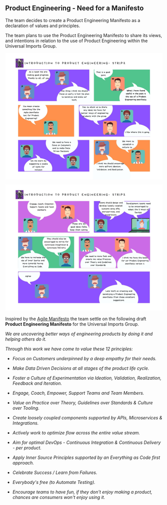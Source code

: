 ## Product Engineering - Need for a Manifesto

The team decides to create a Product Engineering Manifesto as a declaration of values and principles.

The team plans to use the Product Engineering Manifesto to share its views, and intentions in relation to the use of Product Engineering within the Universal Imports Group.

![](assets/intro-pe-strip2-page1.jpg)

![](assets/intro-pe-strip2-page2.jpg)

Inspired by the [Agile Manifesto](https://agilemanifesto.org/) the team settle on the following draft **Product Engineering Manifesto** for the Universal Imports Group.

_We are uncovering better ways of engineering products by doing it and helping others do it._

_Through this work we have come to value these 12 principles:_

- _Focus on Customers underpinned by a deep empathy for their needs._

- _Make Data Driven Decisions at all stages of the product life cycle._

- _Foster a Culture of Experimentation via Ideation, Validation, Realization, Feedback and Iteration._

- _Engage, Coach, Empower, Support Teams and Team Members._

- _Value on Practice over Theory, Guidelines over Standards & Culture over Tooling._

- _Create loosely coupled components supported by APIs, Microservices & Integrations._

- _Actively work to optimize flow across the entire value stream._

- _Aim for optimal DevOps - Continuous Integration & Continuous Delivery - per product._

- _Apply Inner Source Principles supported by an Everything as Code first approach._

- _Celebrate Success / Learn from Failures._

- _Everybody's free (to Automate Testing)._

- _Encourage teams to have fun, if they don't enjoy making a product, chances are consumers won't enjoy using it._
